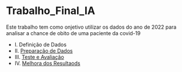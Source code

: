 # Trabalho_Final_IA
Este trabalho tem como onjetivo utilizar os dados do ano de 2022 para analisar a chance de obito de uma paciente da covid-19

- I. Definição de Dados
- II. [Preparação de Dados](https://github.com/GabsLUZ/Trabalho_Final_IA/blob/main/trabalho_final_I_A.ipynb)
- III. [Teste e Avaliação](https://github.com/GabsLUZ/Trabalho_Final_IA/blob/main/Teste_Avaliza%C3%A7%C3%A3o.ipynb)
- IV. [Melhora dos Resultaods](https://github.com/GabsLUZ/Trabalho_Final_IA/blob/main/Melhorando_Resultados.ipynb)
